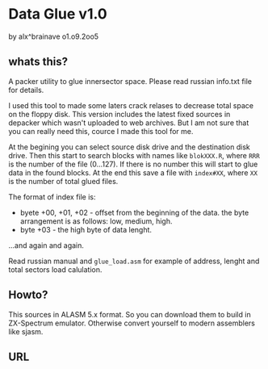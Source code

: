# Data Glue v1.0

by alx^brainave о1.о9.2оо5


## whats this?

A packer utility to glue innersector space. Please read russian info.txt file for details.

I used this tool to made some laters crack relases to decrease total space on the floppy disk.
This version includes the latest fixed sources in depacker which wasn't uploaded to web
archives. But I am not sure that you can really need this, cource I made this tool for me.

At the begining you can select source disk drive and the destination disk drive. Then this
start to search blocks with names like `blokXXX.R`, where `RRR` is the number of the file
(0...127). If there is no number this will start to glue data in the found blocks. At the
end this save a file with `index#XX`, where `XX` is the number of total glued files.

The format of index file is:

- byete +00, +01, +02 - offset from the beginning of the data. the byte arrangement is as
follows: low, medium, high.
- byte +03 - the high byte of data lenght.

...and again and again.

Read russian manual and `glue_load.asm` for example of address, lenght and total sectors
load calulation.

## Howto?

This sources in ALASM 5.x format. So you can download them to build in ZX-Spectrum emulator.
Otherwise convert yourself to modern assemblers like sjasm.

## URL
